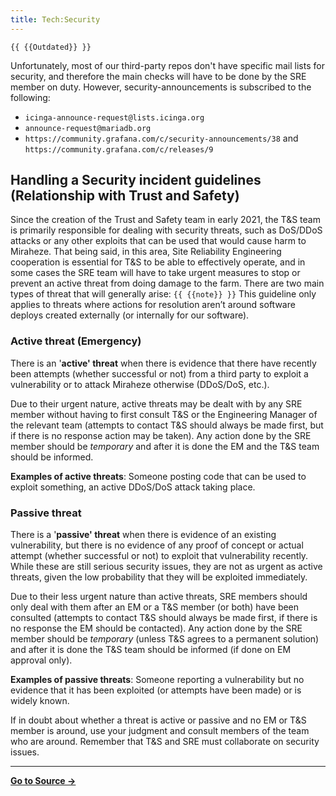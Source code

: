 ```yaml
---
title: Tech:Security
---
```


`{{ {{Outdated}} }}`

Unfortunately, most of our third-party repos don't have specific mail lists for security, and therefore the main checks will have to be done by the SRE member on duty. However, security-announcements is subscribed to the following:
* ` icinga-announce-request@lists.icinga.org `
* ` announce-request@mariadb.org `
* ` https://community.grafana.com/c/security-announcements/38 ` and ` https://community.grafana.com/c/releases/9 `

## Handling a Security incident guidelines (Relationship with Trust and Safety) 

Since the creation of the Trust and Safety team in early 2021, the T&S team is primarily responsible for dealing with security threats, such as DoS/DDoS attacks or any other exploits that can be used that would cause harm to Miraheze. That being said, in this area, Site Reliability Engineering cooperation is essential for T&S to be able to effectively operate, and in some cases the SRE team will have to take urgent measures to stop or prevent an active threat from doing damage to the farm. There are two main types of threat that will generally arise:
 `{{ {{note}} }}` This guideline only applies to threats where actions for resolution aren’t around software deploys created externally (or internally for our software).

### Active threat (Emergency) 

There is an '**active' threat** when there is evidence that there have recently been attempts (whether successful or not) from a third party to exploit a vulnerability or to attack Miraheze otherwise (DDoS/DoS, etc.).

Due to their urgent nature, active threats may be dealt with by any SRE member without having to first consult T&S or the Engineering Manager of the relevant team (attempts to contact T&S should always be made first, but if there is no response action may be taken). Any action done by the SRE member should be *temporary* and after it is done the EM and the T&S team should be informed.

**Examples of active threats**: Someone posting code that can be used to exploit something, an active DDoS/DoS attack taking place.

### Passive threat 

There is a '**passive' threat** when there is evidence of an existing vulnerability, but there is no evidence of any proof of concept or actual attempt (whether successful or not) to exploit that vulnerability recently. While these are still serious security issues, they are not as urgent as active threats, given the low probability that they will be exploited immediately.

Due to their less urgent nature than active threats, SRE members should only deal with them after an EM or a T&S member (or both) have been consulted (attempts to contact T&S should always be made first, if there is no response the EM should be contacted). Any action done by the SRE member should be *temporary* (unless T&S agrees to a permanent solution) and after it is done the T&S team should be informed (if done on EM approval only).

**Examples of passive threats**: Someone reporting a vulnerability but no evidence that it has been exploited (or attempts have been made) or is widely known.

If in doubt about whether a threat is active or passive and no EM or T&S member is around, use your judgment and consult members of the team who are around. Remember that T&S and SRE must collaborate on security issues.

----
**[Go to Source &rarr;](https://meta.miraheze.org/wiki/Tech:Security)**